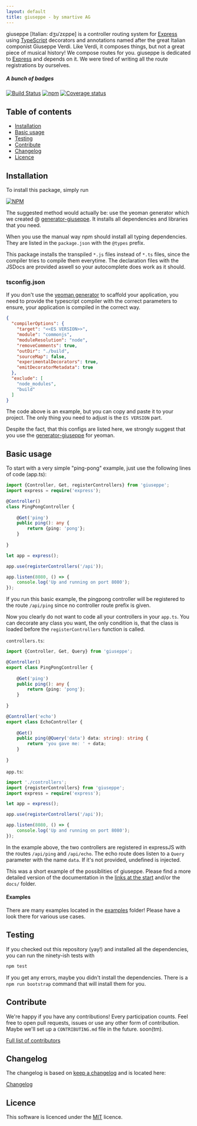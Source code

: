 ```yaml
---
layout: default
title: giuseppe - by smartive AG
---
```

giuseppe [Italian: dʒuˈzɛppe] is a controller routing system for [Express](http://expressjs.com/) using [TypeScript](https://www.typescriptlang.org/) 
decorators and annotations named after the great Italian componist Giuseppe Verdi. Like Verdi, 
it composes things, but not a great piece of musical history! We compose routes for you. giuseppe is dedicated to
[Express](http://expressjs.com/) and depends on it. We were tired of writing all the route registrations by ourselves.

##### A bunch of badges

[![Build Status](https://travis-ci.org/smartive/giuseppe.svg)](https://travis-ci.org/smartive/giuseppe) [![npm](https://img.shields.io/npm/v/giuseppe.svg?maxAge=3600)](https://www.npmjs.com/package/giuseppe) [![Coverage status](https://img.shields.io/coveralls/smartive/giuseppe.svg?maxAge=3600)](https://coveralls.io/github/smartive/giuseppe)

## Table of contents

- [Installation](#installation)
- [Basic usage](#basic-usage)
- [Testing](#testing)
- [Contribute](#contribute)
- [Changelog](#changelog)
- [Licence](#licence)

## Installation

To install this package, simply run

[![NPM](https://nodei.co/npm/giuseppe.png?downloads=true&stars=true)](https://nodei.co/npm/giuseppe/)

The suggested method would actually be: use the yeoman generator which we created @ [generator-giuseppe](http://giuseppe-generator.smartive.ch/).
It installs all dependencies and libraries that you need.

When you use the manual way npm should install all typing dependencies.
They are listed in the `package.json` with the `@types` prefix.

This package installs the transpiled `*.js` files instead of `*.ts` files, since the compiler tries
to compile them everytime. The declaration files with the JSDocs are provided aswell so your 
autocomplete does work as it should.

### tsconfig.json

If you don't use the [yeoman generator](http://giuseppe-generator.smartive.ch/) to scaffold your application, you need
to provide the typescript compiler with the correct parameters to ensure, your application
is compiled in the correct way.

```json
{
  "compilerOptions": {
    "target": "<<ES VERSION>>",
    "module": "commonjs",
    "moduleResolution": "node",
    "removeComments": true,
    "outDir": "./build",
    "sourceMap": false,
    "experimentalDecorators": true,
    "emitDecoratorMetadata": true
  },
  "exclude": [
    "node_modules",
    "build"
  ]
}
```

The code above is an example, but you can copy and paste it to your project. The
only thing you need to adjust is the `ES VERSION` part.

Despite the fact, that this configs are listed here, we strongly suggest
that you use the [generator-giuseppe](http://giuseppe-generator.smartive.ch/) for yeoman.

## Basic usage

To start with a very simple "ping-pong" example, just use the following lines of code (app.ts):

```typescript
import {Controller, Get, registerControllers} from 'giuseppe';
import express = require('express');

@Controller()
class PingPongController {
    
    @Get('ping')
    public ping(): any {
        return {ping: 'pong'};
    }
    
}

let app = express();

app.use(registerControllers('/api'));

app.listen(8080, () => {
    console.log('Up and running on port 8080');
});
```

If you run this basic example, the pingpong controller will be registered to the route
`/api/ping` since no controller route prefix is given.

Now you clearly do not want to code all your controllers in your `app.ts`. You can decorate any
class you want, the only condition is, that the class is loaded before the `registerControllers`
function is called.

`controllers.ts`:

```typescript
import {Controller, Get, Query} from 'giuseppe';

@Controller()
export class PingPongController {
    
    @Get('ping')
    public ping(): any {
        return {ping: 'pong'};
    }
    
}

@Controller('echo')
export class EchoController {
    
    @Get()
    public ping(@Query('data') data: string): string {
        return 'you gave me: ' + data;
    }
    
}
```

`app.ts`:

```typescript
import './controllers';
import {registerControllers} from 'giuseppe';
import express = require('express');

let app = express();

app.use(registerControllers('/api'));

app.listen(8080, () => {
    console.log('Up and running on port 8080');
});
```

In the example above, the two controllers are registered in expressJS with the routes
`/api/ping` and `/api/echo`. The echo route does listen to a `Query` parameter with the
name `data`. If it's not provided, undefined is injected.

This was a short example of the possiblities of giuseppe. Please find a more detailed version
of the documentation in the [links at the start](#docs) and/or the `docs/` folder.

#### Examples

There are many examples located in the [examples](https://github.com/smartive/giuseppe/tree/master/examples) folder!
Please have a look there for various use cases.

## Testing

If you checked out this repository (yay!) and installed all the dependencies, you
can run the ninety-ish tests with

```typescript
npm test
```

If you get any errors, maybe you didn't install the dependencies. There is a `npm run bootstrap`
command that will install them for you.

## Contribute

We're happy if you have any contributions! Every participation counts. Feel free to
open pull requests, issues or use any other form of contribution. Maybe we'll
set up a `CONTRIBUTING.md` file in the future. soon(tm).

[Full list of contributors](https://github.com/smartive/giuseppe/graphs/contributors)

## Changelog

The changelog is based on [keep a changelog](http://keepachangelog.com) and is located here:

[Changelog](https://github.com/smartive/giuseppe/blob/master/CHANGELOG.md)

## Licence

This software is licenced under the [MIT](LICENSE) licence.

